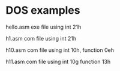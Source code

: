# DOS examples

hello.asm exe file using int 21h

h1.asm com file using int 21h

h10.asm com file using int 10h, function 0eh

h11.asm com file using int 10g function 13h

